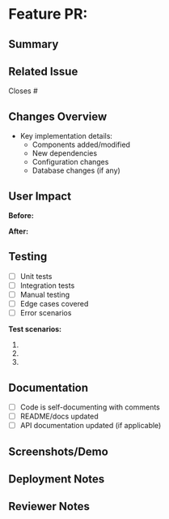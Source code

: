 # Feature PR: <!-- Title of the feature being implemented -->

## Summary
<!-- Provide a brief summary of the feature and its purpose -->

## Related Issue

Closes #<!-- issue number -->

## Changes Overview
<!-- Describe what was changed to implement this feature -->

- Key implementation details:
  - Components added/modified
  - New dependencies
  - Configuration changes
  - Database changes (if any)

## User Impact
<!-- Explain the user-facing changes and benefits -->

**Before:** <!-- Describe current experience or gap -->

**After:** <!-- Describe new experience with this feature -->

## Testing
<!-- Check all that apply and add details as needed -->
- [ ] Unit tests
- [ ] Integration tests
- [ ] Manual testing
- [ ] Edge cases covered
- [ ] Error scenarios

**Test scenarios:**

1. <!-- Happy path scenario -->
2. <!-- Edge case scenario -->
3. <!-- Error case scenario -->

## Documentation
<!-- Check all that apply -->
- [ ] Code is self-documenting with comments
- [ ] README/docs updated
- [ ] API documentation updated (if applicable)

## Screenshots/Demo
<!-- Include visuals if this is a UI change. Delete section if not applicable -->

## Deployment Notes
<!-- Any special deployment considerations? Delete section if not applicable -->

## Reviewer Notes
<!-- Any specific areas you'd like reviewers to focus on? -->
